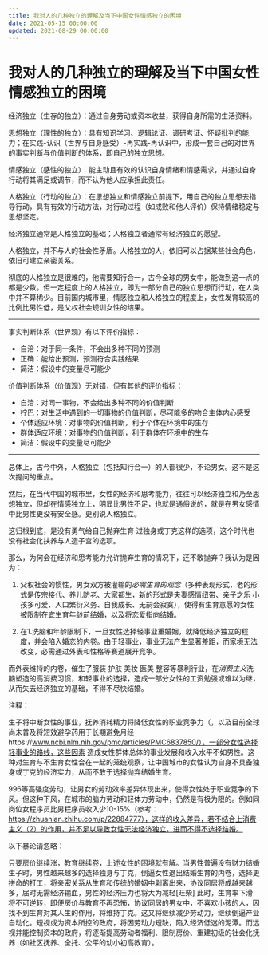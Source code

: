 ```yaml
---
title: 我对人的几种独立的理解及当下中国女性情感独立的困境
date: 2021-05-15 00:00:00
updated: 2021-08-29 00:00:00
---
```


# 我对人的几种独立的理解及当下中国女性情感独立的困境

经济独立（生存的独立）：通过自身劳动或资本收益，获得自身所需的生活资料。

思想独立（理性的独立）：具有知识学习、逻辑论证、调研考证、怀疑批判的能力；在实践-认识（世界与自身感受）-再实践-再认识中，形成一套自己的对世界的事实判断与价值判断的体系，即自己的独立思想。

情感独立（感性的独立）：能主动且有效的认识自身情绪和情感需求，并通过自身行动将其满足或调节，而不认为他人应承担此责任。

人格独立（行动的独立）：在思想独立和情感独立前提下，用自己的独立思想去指导行动，具有有效的行动方法，对行动过程（如成败和他人评价）保持情绪稳定与思想坚定。

经济独立通常是人格独立的基础；人格独立者通常有经济独立的愿望。

人格独立，并不与人的社会性矛盾。人格独立的人，依旧可以占据某些社会角色，依旧可建立亲密关系。

彻底的人格独立是很难的，他需要知行合一，古今全球的男女中，能做到这一点的都是少数。但一定程度上的人格独立，即为一部分自己的独立思想而行动，在人类中并不算稀少。目前国内城市里，情感独立和人格独立的程度上，女性发育较高的比例比男性低，是父权社会规训女性的结果。

------
事实判断体系（世界观）有以下评价指标：
* 自洽：对于同一条件，不会出多种不同的预测
* 正确：能给出预测，预测符合实践结果
* 简洁：假设中的变量尽可能少

价值判断体系（价值观）无对错，但有其他的评价指标：
* 自洽：对同一事物，不会给出多种不同的价值判断
* 拧巴：对生活中遇到的一切事物的价值判断，尽可能多的吻合主体内心感受
* 个体适应环境：对事物的价值判断，利于个体在环境中的生存
* 群体适应环境：对事物的价值判断，利于群体在环境中的生存
* 简洁：假设中的变量尽可能少

------
总体上，古今中外，人格独立（包括知行合一）的人都很少，不论男女。这不是这次提问的重点。

然后，在当代中国的城市里，女性的经济和思考能力，往往可以经济独立和乃至思想独立，但却在情感独立上，明显比男性不足，也就是通俗说的，就是在男女感情中比男性更没有安全感。更别说人格独立。

这归根到底，是没有勇气给自己抛弃生育 过独身或丁克这样的选项，这个时代也没有社会化扶养与人造子宫的选项。

那么，为何会在经济和思考能力允许抛弃生育的情况下，还不敢抛弃？我认为是因为：

1. 父权社会的惯性，男女双方被灌输的*必需生育的观念*（多种表现形式，老的形式是传宗接代、养儿防老、大家都生，新的形式是夫妻感情纽带、亲子之乐 小孩多可爱、人口繁衍义务、自我成长、无嗣会寂寞），使得有生育意愿的女性被限制在宜生育年龄前结婚，以及将恋爱指向结婚。

2. 在1.洗脑和年龄限制下，一旦女性选择轻事业重婚姻，就降低经济独立的程度，并会陷入婚恋的内卷。由于轻事业，事业无法产生显著差距，而家境无法改变，必需通过外表和性格等赛道展开竞争。

而外表维持的内卷，催生了服装 护肤 美妆 医美 整容等暴利行业，在*消费主义*洗脑塑造的高消费习惯，和轻事业的选择，造成一部分女性的工资勉强或难以为继，从而失去经济独立的基础，不得不尽快结婚。

注释：

生子将中断女性的事业，抚养消耗精力将降低女性的职业竞争力（，以及目前全球尚未普及将短效避孕药用于长期避免月经https://www.ncbi.nlm.nih.gov/pmc/articles/PMC6837850/），一部分女性选择轻事业的路线，这些因素 造成女性群体总体的事业发展和收入水平不如男性。这种对生育与不生育女性合在一起的笼统观察，让中国城市的女性认为自身不具备独身或丁克的经济实力，从而不敢于选择抛弃结婚生育。

996等高强度劳动，让男女的劳动效率差异体现出来，使得女性处于职业竞争的下风。但这种下风，在城市的脑力劳动和轻体力劳动中，仍然是有极为限的。例如同岗位女程序员比男程序员收入少10-15%（参考：https://zhuanlan.zhihu.com/p/22884777），这样的收入差异，若不结合上消费主义（2）的作用，并不足以导致女性无法经济独立，进而不得不选择结婚。

以下暴论请忽略：

只要房价继续涨，教育继续卷，上述女性的困境就有解。当男性普遍没有财力结婚生子时，男性越来越多的选择独身与丁克，倒逼女性退出结婚生育的内卷，选择更拼命的打工，将亲密关系从生育和传统的婚姻中剥离出来，协议同居将成越来越多，届时无需经济输血，男性的经济压力也将大为减轻[旺柴] 此时，生育率下滑将不可逆转，即便房价与教育不再恐怖，协议同居的男女中，不喜欢小孩的人，因找不到生育对其人生的作用，将维持丁克。这又将继续减少劳动力，继续倒逼产业自动化。短视或为资本所控的政府，将因劳动力短缺，陷入经济低迷的泥潭。而远视并能控制资本的政府，将逐渐提高劳动者福利、限制房价、重建初级的社会化抚养（如社区抚养、全托、公平的幼小初高教育）。
